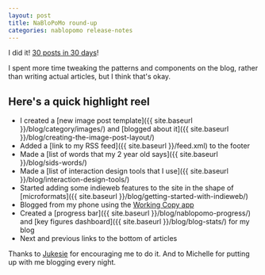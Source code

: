 ```yaml
---
layout: post
title: NaBloPoMo round-up
categories: nablopomo release-notes
---
```


<p class="lede">I did it! <a href="{{ site.baseurl }}/blog/category/nablopomo/">30 posts in 30 days</a>!</p>

I spent more time tweaking the patterns and components on the blog, rather than writing actual articles, but I think that's okay.

## Here's a quick highlight reel

- I created a [new image post template]({{ site.baseurl }}/blog/category/images/) and [blogged about it]({{ site.baseurl }}/blog/creating-the-image-post-layout/)
- Added a [link to my RSS feed]({{ site.baseurl }}/feed.xml) to the footer
- Made a [list of words that my 2 year old says]({{ site.baseurl }}/blog/sids-words/)
- Made a [list of interaction design tools that I use]({{ site.baseurl }}/blog/interaction-design-tools/)
- Started adding some indieweb features to the site in the shape of [microformats]({{ site.baseurl }}/blog/getting-started-with-indieweb/)
- Blogged from my phone using the [Working Copy app](https://workingcopyapp.com/)
- Created a [progress bar]({{ site.baseurl }}/blog/nablopomo-progress/) and [key figures dashboard]({{ site.baseurl }}/blog/blog-stats/) for my blog
- Next and previous links to the bottom of articles

Thanks to [Jukesie](https://twitter.com/jukesie) for encouraging me to do it. And to Michelle for putting up with me blogging every night.
